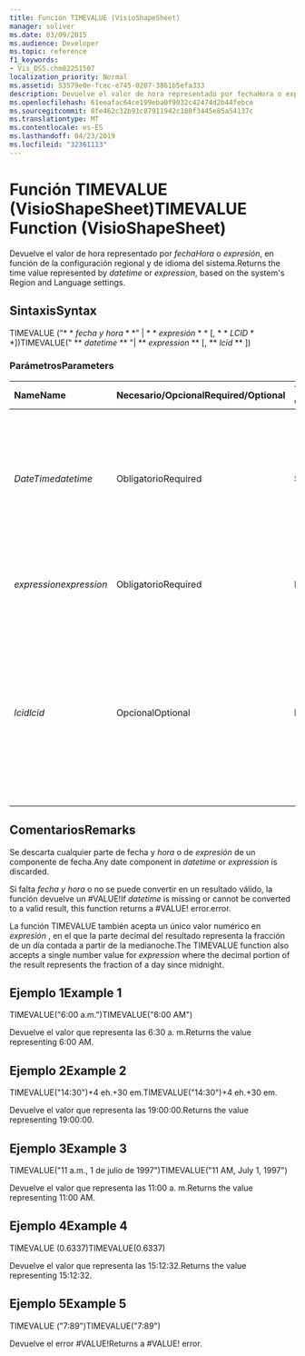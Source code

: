 ```yaml
---
title: Función TIMEVALUE (VisioShapeSheet)
manager: soliver
ms.date: 03/09/2015
ms.audience: Developer
ms.topic: reference
f1_keywords:
- Vis_DSS.chm82251507
localization_priority: Normal
ms.assetid: 53579e0e-fcec-e745-0207-3861b5efa333
description: Devuelve el valor de hora representado por fechaHora o expresión, en función de la configuración regional y de idioma del sistema.
ms.openlocfilehash: 61eeafac64ce199eba0f9032c42474d2b44febce
ms.sourcegitcommit: 8fe462c32b91c87911942c188f3445e85a54137c
ms.translationtype: MT
ms.contentlocale: es-ES
ms.lasthandoff: 04/23/2019
ms.locfileid: "32361113"
---
```

# <a name="timevalue-function-visioshapesheet"></a><span data-ttu-id="7856f-103">Función TIMEVALUE (VisioShapeSheet)</span><span class="sxs-lookup"><span data-stu-id="7856f-103">TIMEVALUE Function (VisioShapeSheet)</span></span>

<span data-ttu-id="7856f-104">Devuelve el valor de hora representado por _fechaHora_ o _expresión_, en función de la configuración regional y de idioma del sistema.</span><span class="sxs-lookup"><span data-stu-id="7856f-104">Returns the time value represented by  _datetime_ or  _expression_, based on the system's Region and Language settings.</span></span>
  
## <a name="syntax"></a><span data-ttu-id="7856f-105">Sintaxis</span><span class="sxs-lookup"><span data-stu-id="7856f-105">Syntax</span></span>

<span data-ttu-id="7856f-106">TIMEVALUE ("\* \* *fecha y hora* \* \*" | \* \* *expresión* \* \* [, \* \* *LCID* \* \*])</span><span class="sxs-lookup"><span data-stu-id="7856f-106">TIMEVALUE(" \*\* *datetime* \*\* "| \*\* *expression* \*\* [, \*\* *lcid* \*\* ])</span></span> 
  
### <a name="parameters"></a><span data-ttu-id="7856f-107">Parámetros</span><span class="sxs-lookup"><span data-stu-id="7856f-107">Parameters</span></span>

|<span data-ttu-id="7856f-108">**Name**</span><span class="sxs-lookup"><span data-stu-id="7856f-108">**Name**</span></span>|<span data-ttu-id="7856f-109">**Necesario/Opcional**</span><span class="sxs-lookup"><span data-stu-id="7856f-109">**Required/Optional**</span></span>|<span data-ttu-id="7856f-110">**Tipo de datos**</span><span class="sxs-lookup"><span data-stu-id="7856f-110">**Data Type**</span></span>|<span data-ttu-id="7856f-111">**Descripción**</span><span class="sxs-lookup"><span data-stu-id="7856f-111">**Description**</span></span>|
|:-----|:-----|:-----|:-----|
| <span data-ttu-id="7856f-112">_DateTime_</span><span class="sxs-lookup"><span data-stu-id="7856f-112">_datetime_</span></span> <br/> |<span data-ttu-id="7856f-113">Obligatorio</span><span class="sxs-lookup"><span data-stu-id="7856f-113">Required</span></span>  <br/> |<span data-ttu-id="7856f-114">**String**</span><span class="sxs-lookup"><span data-stu-id="7856f-114">**String**</span></span> <br/> | <span data-ttu-id="7856f-115">Cualquier cadena que se pueda reconocer como una fecha y una hora, o una referencia a una celda que contenga una fecha y una hora.</span><span class="sxs-lookup"><span data-stu-id="7856f-115">Any string commonly recognized as a date and time or a reference to a cell containing a date and time.</span></span>  <br/> |
| <span data-ttu-id="7856f-116">_expression_</span><span class="sxs-lookup"><span data-stu-id="7856f-116">_expression_</span></span> <br/> |<span data-ttu-id="7856f-117">Obligatorio</span><span class="sxs-lookup"><span data-stu-id="7856f-117">Required</span></span>  <br/> |<span data-ttu-id="7856f-118">**Diferencias**</span><span class="sxs-lookup"><span data-stu-id="7856f-118">**Varies**</span></span> <br/> | <span data-ttu-id="7856f-119">Cualquier expresión que produzca como resultado una fecha y una hora.</span><span class="sxs-lookup"><span data-stu-id="7856f-119">Any expression that yields a date and time.</span></span>  <br/> |
| <span data-ttu-id="7856f-120">_lcid_</span><span class="sxs-lookup"><span data-stu-id="7856f-120">_lcid_</span></span> <br/> |<span data-ttu-id="7856f-121">Opcional</span><span class="sxs-lookup"><span data-stu-id="7856f-121">Optional</span></span>  <br/> |<span data-ttu-id="7856f-122">**Number**</span><span class="sxs-lookup"><span data-stu-id="7856f-122">**Number**</span></span> <br/> |<span data-ttu-id="7856f-123">Identificador regional que se usa para evaluar información de fecha y hora que no sea local.</span><span class="sxs-lookup"><span data-stu-id="7856f-123">The locale identifier to be used in evaluating a nonlocal datetime.</span></span> <span data-ttu-id="7856f-124">El identificador regional es un número que se describe en los archivos de encabezado del sistema.</span><span class="sxs-lookup"><span data-stu-id="7856f-124">The locale identifier is a number described in the system header files.</span></span>  <br/> |
   
## <a name="remarks"></a><span data-ttu-id="7856f-125">Comentarios</span><span class="sxs-lookup"><span data-stu-id="7856f-125">Remarks</span></span>

<span data-ttu-id="7856f-126">Se descarta cualquier parte de fecha y _hora_ o de _expresión_ de un componente de fecha.</span><span class="sxs-lookup"><span data-stu-id="7856f-126">Any date component in  _datetime_ or  _expression_ is discarded.</span></span> 
  
<span data-ttu-id="7856f-127">Si falta _fecha y hora_ o no se puede convertir en un resultado válido, la función devuelve un #VALUE!</span><span class="sxs-lookup"><span data-stu-id="7856f-127">If  _datetime_ is missing or cannot be converted to a valid result, this function returns a #VALUE!</span></span> <span data-ttu-id="7856f-128">error.</span><span class="sxs-lookup"><span data-stu-id="7856f-128">error.</span></span> 
  
<span data-ttu-id="7856f-129">La función TIMEVALUE también acepta un único valor numérico en _expresión_ , en el que la parte decimal del resultado representa la fracción de un día contada a partir de la medianoche.</span><span class="sxs-lookup"><span data-stu-id="7856f-129">The TIMEVALUE function also accepts a single number value for  _expression_ where the decimal portion of the result represents the fraction of a day since midnight.</span></span> 
  
## <a name="example-1"></a><span data-ttu-id="7856f-130">Ejemplo 1</span><span class="sxs-lookup"><span data-stu-id="7856f-130">Example 1</span></span>

<span data-ttu-id="7856f-131">TIMEVALUE("6:00 a.m.")</span><span class="sxs-lookup"><span data-stu-id="7856f-131">TIMEVALUE("6:00 AM")</span></span>
  
<span data-ttu-id="7856f-132">Devuelve el valor que representa las 6:30 a. m.</span><span class="sxs-lookup"><span data-stu-id="7856f-132">Returns the value representing 6:00 AM.</span></span>
  
## <a name="example-2"></a><span data-ttu-id="7856f-133">Ejemplo 2</span><span class="sxs-lookup"><span data-stu-id="7856f-133">Example 2</span></span>

<span data-ttu-id="7856f-134">TIMEVALUE("14:30")+4 eh.+30 em.</span><span class="sxs-lookup"><span data-stu-id="7856f-134">TIMEVALUE("14:30")+4 eh.+30 em.</span></span>
  
<span data-ttu-id="7856f-135">Devuelve el valor que representa las 19:00:00.</span><span class="sxs-lookup"><span data-stu-id="7856f-135">Returns the value representing 19:00:00.</span></span>
  
## <a name="example-3"></a><span data-ttu-id="7856f-136">Ejemplo 3</span><span class="sxs-lookup"><span data-stu-id="7856f-136">Example 3</span></span>

<span data-ttu-id="7856f-137">TIMEVALUE("11 a.m., 1 de julio de 1997")</span><span class="sxs-lookup"><span data-stu-id="7856f-137">TIMEVALUE("11 AM, July 1, 1997")</span></span>
  
<span data-ttu-id="7856f-138">Devuelve el valor que representa las 11:00 a. m.</span><span class="sxs-lookup"><span data-stu-id="7856f-138">Returns the value representing 11:00 AM.</span></span>
  
## <a name="example-4"></a><span data-ttu-id="7856f-139">Ejemplo 4</span><span class="sxs-lookup"><span data-stu-id="7856f-139">Example 4</span></span>

<span data-ttu-id="7856f-140">TIMEVALUE (0.6337)</span><span class="sxs-lookup"><span data-stu-id="7856f-140">TIMEVALUE(0.6337)</span></span>
  
<span data-ttu-id="7856f-141">Devuelve el valor que representa las 15:12:32.</span><span class="sxs-lookup"><span data-stu-id="7856f-141">Returns the value representing 15:12:32.</span></span>
  
## <a name="example-5"></a><span data-ttu-id="7856f-142">Ejemplo 5</span><span class="sxs-lookup"><span data-stu-id="7856f-142">Example 5</span></span>

<span data-ttu-id="7856f-143">TIMEVALUE ("7:89")</span><span class="sxs-lookup"><span data-stu-id="7856f-143">TIMEVALUE("7:89")</span></span>
  
<span data-ttu-id="7856f-p103">Devuelve el error #VALUE!</span><span class="sxs-lookup"><span data-stu-id="7856f-p103">Returns a #VALUE! error.</span></span>
  

